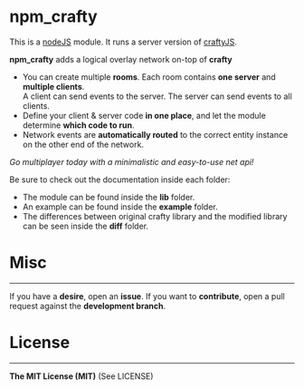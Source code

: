 npm_crafty
==========

This is a [nodeJS](http://nodejs.org/) module. It runs a server version of [craftyJS](http://craftyjs.com/).

**npm_crafty** adds a logical overlay network on-top of **crafty**   
* You can create multiple __rooms__. Each room contains __one server__ and __multiple clients__.   
A client can send events to the server. The server can send events to all clients.   
* Define your client & server code __in one place__, and let the module determine __which code to run__.   
* Network events are __automatically routed__ to the correct entity instance on the other end of the network.

_Go multiplayer today with a minimalistic and easy-to-use net api!_

Be sure to check out the documentation inside each folder:   
* The module can be found inside the __lib__ folder.   
* An example can be found inside the __example__ folder.   
* The differences between original crafty library and the modified library can be seen inside the 
__diff__ folder.

# Misc
------
If you have a __desire__, open an __issue__. 
If you want to __contribute__, open a pull request against the __development branch__.

# License
-------------
__The MIT License (MIT)__ (See LICENSE)
